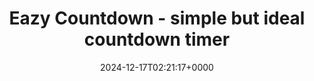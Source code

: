 ---
title: "Eazy Countdown - simple but ideal countdown timer"
description: "I realized that it was quite troublesome to create a countdown on the computer, so I decided to make an online countdown timer myself - Eazy Countdown."
image: "images/post/2024/12/image-15.png"
date: "2024-12-17T02:21:17+0000"
categories: ["Resources"]
tags: ["Easy Countdown"]
type: "regular" # available types: [featured/regular]
draft: false
sitemapExclude: false
---